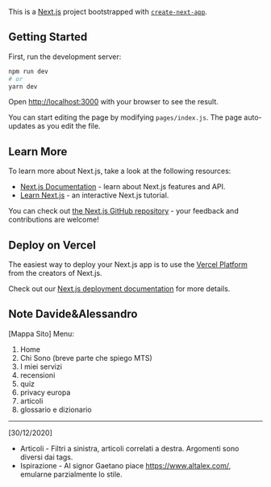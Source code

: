 This is a [Next.js](https://nextjs.org/) project bootstrapped with [`create-next-app`](https://github.com/vercel/next.js/tree/canary/packages/create-next-app).

## Getting Started

First, run the development server:

```bash
npm run dev
# or
yarn dev
```

Open [http://localhost:3000](http://localhost:3000) with your browser to see the result.

You can start editing the page by modifying `pages/index.js`. The page auto-updates as you edit the file.

## Learn More

To learn more about Next.js, take a look at the following resources:

- [Next.js Documentation](https://nextjs.org/docs) - learn about Next.js features and API.
- [Learn Next.js](https://nextjs.org/learn) - an interactive Next.js tutorial.

You can check out [the Next.js GitHub repository](https://github.com/vercel/next.js/) - your feedback and contributions are welcome!

## Deploy on Vercel

The easiest way to deploy your Next.js app is to use the [Vercel Platform](https://vercel.com/import?utm_medium=default-template&filter=next.js&utm_source=create-next-app&utm_campaign=create-next-app-readme) from the creators of Next.js.

Check out our [Next.js deployment documentation](https://nextjs.org/docs/deployment) for more details.

## Note Davide&Alessandro
[Mappa Sito]
Menu:
1. Home
2. Chi Sono (breve parte che spiego MTS)
3. I miei servizi
4. recensioni
5. quiz
6. privacy europa
7. articoli
8. glossario e dizionario
___________________________________________

[30/12/2020]
- Articoli - Filtri a sinistra, articoli correlati a destra. Argomenti sono diversi dai tags.
- Ispirazione - Al signor Gaetano piace https://www.altalex.com/, emularne parzialmente lo stile.
